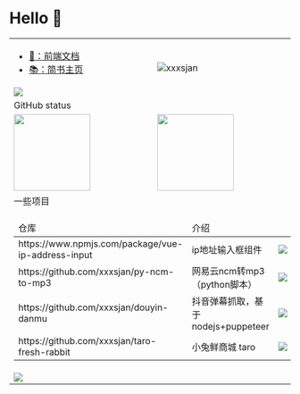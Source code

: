 # Hello 👋

<!-- 你好，我是一名前端开发，一起来搞技术吧！ -->

<table>
  <tr>
    <td>
      <ul>
        <li>
          <a target="_blank" href="https://blog.dolam.fun">📖：前端文档</a>
        </li>
         <li>
          <a target="_blank" href="https://www.jianshu.com/u/2b406a3be47b">📚：简书主页</a>
        </li>
      </ul>
      <div>
        <img src="https://readme-typing-svg.herokuapp.com?font=DynaPuff&size=20&pause=1000&color=9999FF&center=true&vCenter=true&width=500&height=22&lines=再多看一眼就会爆炸++++++💥"/>
      </div>
    </td>
    <td  >
      <img src="https://count.getloli.com/get/@:xxxsjan" alt="xxxsjan" />
    </td>
  </tr>
  <tr>
    <td colspan="2">GitHub status</td>
  </tr>
  <tr>
    <td>
      <img align="" height="137px" src="https://github-readme-stats.vercel.app/api?username=xxxsjan&hide_title=true&hide_border=true&show_icons=true&include_all_commits=true&line_height=21&bg_color=0,EC6C6C,FFD479,FFFC79,73FA79&theme=graywhite&locale=cn" />
    </td>
    <td>
      <img align="" height="137px" src="https://github-readme-stats.vercel.app/api/top-langs/?username=xxxsjan&hide_title=true&hide_border=true&layout=compact&bg_color=0,73FA79,73FDFF,D783FF&theme=graywhite&locale=cn" />
    </td>
  </tr>
 <tr>
    <td colspan="2">一些项目</td>
  </tr>
  <tr>
  <td colspan="2">
    <table>
      <thead>
        <td>仓库</td>
        <td>介绍</td>
        <td></td>
      </thead>
      <tr>
        <td>https://www.npmjs.com/package/vue-ip-address-input</td>
        <td>ip地址输入框组件</td>
        <td><img src="https://img.shields.io/npm/dt/vue-ip-address-input?style=flat&label=downloads&color=cb3837&labelColor=cb0000&logo=npm"/></td>
      </tr>
       <tr>
        <td>https://github.com/xxxsjan/py-ncm-to-mp3</td>
        <td>网易云ncm转mp3（python脚本）</td>
        <td><img src="https://img.shields.io/github/stars/xxxsjan/py-ncm-to-mp3"/></td>
      </tr>
       <tr>
        <td>https://github.com/xxxsjan/douyin-danmu</td>
        <td>抖音弹幕抓取，基于nodejs+puppeteer</td>
        <td><img src="https://img.shields.io/github/stars/xxxsjan/douyin-danmu"/></td>
      </tr>
        <tr>
        <td>https://github.com/xxxsjan/taro-fresh-rabbit</td>
        <td>小兔鲜商城 taro</td>
        <td><img src="https://img.shields.io/github/stars/xxxsjan/taro-fresh-rabbit"/></td>
      </tr>
    </table>
  </td>
  </tr>

  <tr>
    <td colspan="2">
      <img src="https://github-readme-activity-graph.vercel.app/graph?username=xxxsjan&theme=github&height=250" />
      <!-- 贪吃蛇 -->
      <!--  <picture>
        <source media="(prefers-color-scheme: dark)" srcset="https://raw.githubusercontent.com/xxxsjan/xxxsjan/output/github-contribution-grid-snake-dark.svg">
        <source media="(prefers-color-scheme: light)" srcset="https://raw.githubusercontent.com/xxxsjan/xxxsjan/output/github-contribution-grid-snake.svg">
        <img alt="github contribution grid snake animation" src="https://raw.githubusercontent.com/xxxsjan/xxxsjan/output/github-contribution-grid-snake.svg">
      </picture> -->
    </td>
  </tr>
</table>

